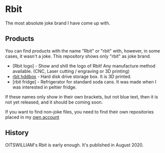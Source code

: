 # Rbit
The most absolute joke brand I have come up with.
## Products

You can find products with the name "Rbit" or "rbit" with, however, in some cases, it wasn't a joke. This repository shows only "rbit" as joke brand.

* [Rbit logo] <!-- (/Rbit%20logo)--> - Show and shill the logo of Rbit! Any manufacture method available. (CNC, Laser cutting / engraving or 3D printing)
* [rbit hddbox](/hddbox) - Hard disk drive storage box. It is 3D printed.
* [rbit fridge] <!-- (/fridge)--> - Refrigerator for standard soda cans. It was made when I was interested in peltier fridge.

If these names only show in their own brackets, but not blue text, then it is not yet released, and it should be coming soon.

If you want to find non-joke files, you need to find their own repositories placed in my [own account](https://github.com/Bunny350)

## History

OITSWILLIAM's Rbit is early enough. It's published in August 2020.
